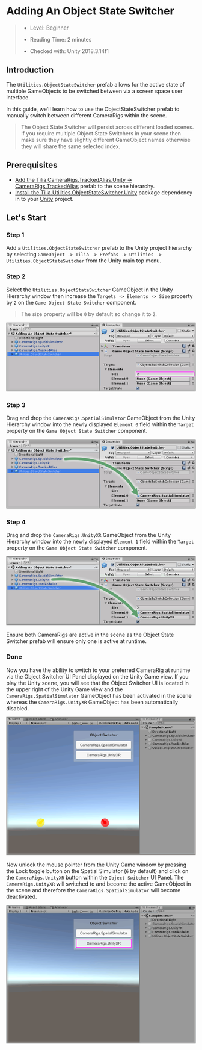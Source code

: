 # Adding An Object State Switcher

> * Level: Beginner
>
> * Reading Time: 2 minutes
>
> * Checked with: Unity 2018.3.14f1

## Introduction

The `Utilities.ObjectStateSwitcher` prefab allows for the active state of multiple GameObjects to be switched between via a screen space user interface.

In this guide, we'll learn how to use the ObjectStateSwitcher prefab to manually switch between different CameraRigs within the scene.

> The Object State Switcher will persist across different loaded scenes. If you require multiple Object State Switchers in your scene then make sure they have slightly different GameObject names otherwise they will share the same selected index.

## Prerequisites

* [Add the Tilia.CameraRigs.TrackedAlias.Unity -> CameraRigs.TrackedAlias] prefab to the scene hierarchy.
* [Install the Tilia.Utilities.ObjectStateSwitcher.Unity] package dependency in to your [Unity] project.

## Let's Start

### Step 1

Add a `Utilities.ObjectStateSwitcher` prefab to the Unity project hierarchy by selecting `GameObject -> Tilia -> Prefabs -> Utilities -> Utilities.ObjectStateSwitcher` from the Unity main top menu.

### Step 2

Select the `Utilities.ObjectStateSwitcher` GameObject in the Unity Hierarchy window then increase the `Targets -> Elements -> Size` property by `2` on the `Game Object State Switcher` component.

> The size property will be `0` by default so change it to `2`.

![Update GameObject State Switcher Elements Size](assets/images/UpdateGameObjectStateSwitcherElementsSize.png)

### Step 3

Drag and drop the `CameraRigs.SpatialSimulator` GameObject from the Unity Hierarchy window into the newly displayed `Element 0` field within the `Target` property on the `Game Object State Switcher` component.

![Drag And Drop Spatial Simulator Into ObjectStateSwitcher](assets/images/DragAndDropSpatialSimulatorIntoObjectStateSwitcher.png)

### Step 4

Drag and drop the `CameraRigs.UnityXR` GameObject from the Unity Hierarchy window into the newly displayed `Element 1` field within the `Target` property on the `Game Object State Switcher` component.

![Drag And Drop UnityXR Into ObjectStateSwitcher](assets/images/DragAndDropUnityXRIntoObjectStateSwitcher.png)

Ensure both CameraRigs are active in the scene as the Object State Switcher prefab will ensure only one is active at runtime.

### Done

Now you have the ability to switch to your preferred CameraRig at runtime via the Object Switcher UI Panel displayed on the Unity Game view. If you play the Unity scene, you will see that the Object Switcher UI is located in the upper right of the Unity Game view and the `CameraRigs.SpatialSimulator` GameObject has been activated in the scene whereas the `CameraRigs.UnityXR` GameObject has been automatically disabled.

![UnityXR CameraRig Automatically Disabled](assets/images/UnityXRCameraRigAutomaticallyDisabled.png)

Now unlock the mouse pointer from the Unity Game window by pressing the Lock toggle button on the Spatial Simulator (`6` by default) and click on the `CameraRigs.UnityXR` button within the `Object Switcher` UI Panel. The `CameraRigs.UnityXR` will switched to and become the active GameObject in the scene and therefore the `CameraRigs.SpatialSimulator` will become deactivated.

![Switch To SpatialSimulator CameraRig](assets/images/SwitchToSpatialSimulatorCameraRig.png)

[Add the Tilia.CameraRigs.TrackedAlias.Unity -> CameraRigs.TrackedAlias]: https://github.com/ExtendRealityLtd/Tilia.CameraRigs.TrackedAlias.Unity/tree/master/Documentation/HowToGuides/AddingATrackedAlias/README.md
[Install the Tilia.Utilities.ObjectStateSwitcher.Unity]: ../Installation/README.md
[Unity]: https://unity3d.com/